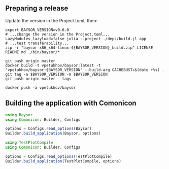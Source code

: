 ## Preparing a release

Update the version in the Project.toml, then:

```
export BAYSOR_VERSION=v0.6.0
# ...change the version in the Project.toml...
LazyModules_lazyload=false julia --project ./deps/build.jl app
# ...test transferability...
zip -r "baysor-x86_x64-linux-${BAYSOR_VERSION}_build.zip" LICENSE README.md ./bin/baysor/*

git push origin master
docker build -t vpetukhov/baysor:latest -t "vpetukhov/baysor:$BAYSOR_VERSION" --build-arg CACHEBUST=$(date +%s) .
git tag -a $BAYSOR_VERSION -m $BAYSOR_VERSION
git push origin master --tags

docker push -a vpetukhov/baysor
```

## Building the application with Comonicon

```julia
using Baysor
using Comonicon: Builder, Configs

options = Configs.read_options(Baysor)
Builder.build_application(Baysor, options)
```


```julia
using TestPlotCompile
using Comonicon: Builder, Configs

options = Configs.read_options(TestPlotCompile)
Builder.build_application(TestPlotCompile, options)
```
